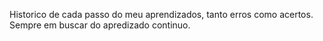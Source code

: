 Historico de cada passo do meu aprendizados, tanto erros como acertos.
Sempre em buscar do apredizado continuo.
